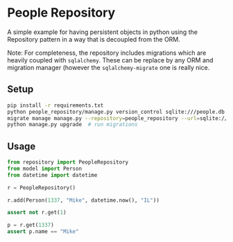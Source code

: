 # People Repository

A simple example for having persistent objects in python using the Repository pattern in a way that is decoupled from the ORM.

Note: For completeness, the repository includes migrations which are heavily coupled with `sqlalchemy`. These can be replace by any ORM and migration manager (however the `sqlalchemy-migrate` one is really nice.

## Setup
```bash
pip install -r requirements.txt
python people_repository/manage.py version_control sqlite:///people.db people_repository  # setup db
migrate manage manage.py --repository=people_repository --url=sqlite:///people.db  # create manage.py
python manage.py upgrade  # run migrations
```

## Usage

```python
from repository import PeopleRepository
from model import Person
from datetime import datetime

r = PeopleRepository()

r.add(Person(1337, "Mike", datetime.now(), "IL"))

assert not r.get(1)

p = r.get(1337)
assert p.name == "Mike"
```
